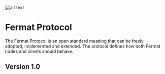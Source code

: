 ![alt text](https://github.com/bitDubai/media-kit/blob/master/Readme%20Image/Fermat%20Logotype/Fermat_Logo_3D.png "Fermat Logo")

# Fermat Protocol

The Fermat Protocol is an open standard meaning that can be freely adopted, implemented and extended. The protocol defines how both Fermat nodes and clients should behave.  

## Version 1.0



